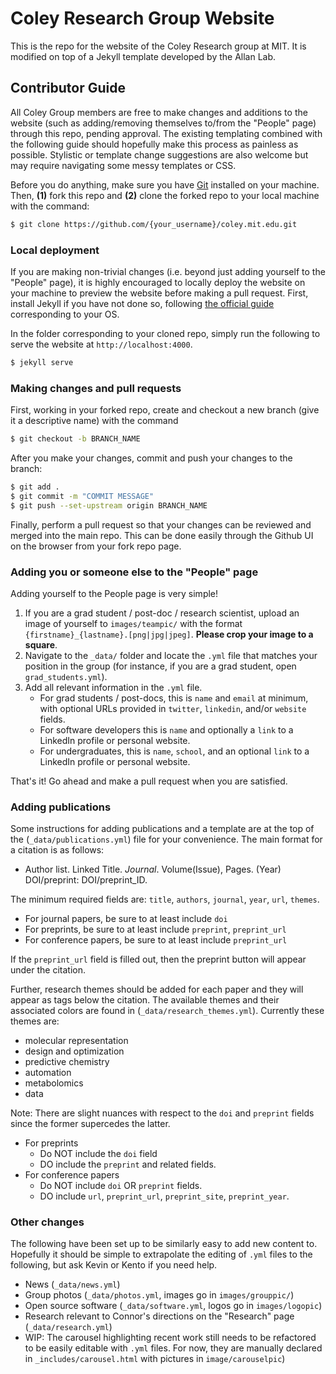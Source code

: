 # Coley Research Group Website

This is the repo for the website of the Coley Research group at MIT. It is modified on top of a Jekyll template developed by the Allan Lab.

## Contributor Guide

All Coley Group members are free to make changes and additions to the website (such as adding/removing themselves to/from the "People" page) through this repo, pending approval. The existing templating combined with the following guide should hopefully make this process as painless as possible. Stylistic or template change suggestions are also welcome but may require navigating some messy templates or CSS.

Before you do anything, make sure you have [Git](https://git-scm.com/book/en/v2/Getting-Started-Installing-Git) installed on your machine. Then, **(1)** fork this repo and **(2)** clone the forked repo to your local machine with the command:
```bash
$ git clone https://github.com/{your_username}/coley.mit.edu.git
```

### Local deployment

If you are making non-trivial changes (i.e. beyond just adding yourself to the "People" page), it is highly encouraged to locally deploy the website on your machine to preview the website before making a pull request. First, install Jekyll if you have not done so, following [the official guide](https://jekyllrb.com/docs/installation/#requirements) corresponding to your OS. 

In the folder corresponding to your cloned repo, simply run the following to serve the website at `http://localhost:4000`.
```bash
$ jekyll serve
```

### Making changes and pull requests

First, working in your forked repo, create and checkout a new branch (give it a descriptive name) with the command
```bash
$ git checkout -b BRANCH_NAME
```
After you make your changes, commit and push your changes to the branch:
```bash
$ git add .
$ git commit -m "COMMIT MESSAGE"
$ git push --set-upstream origin BRANCH_NAME
```
Finally, perform a pull request so that your changes can be reviewed and merged into the main repo. This can be done easily through the Github UI on the browser from your fork repo page.

### Adding you or someone else to the "People" page

Adding yourself to the People page is very simple!
1. If you are a grad student / post-doc / research scientist, upload an image of yourself to `images/teampic/` with the format `{firstname}_{lastname}.[png|jpg|jpeg]`. **Please crop your image to a square**.
2. Navigate to the `_data/` folder and locate the `.yml` file that matches your position in the group (for instance, if you are a grad student, open `grad_students.yml`). 
3. Add all relevant information in the `.yml` file. 
    - For grad students / post-docs, this is `name` and `email` at minimum, with optional URLs provided in `twitter`, `linkedin`, and/or `website` fields.
    - For software developers this is `name` and optionally a `link` to a LinkedIn profile or personal website. 
    - For undergraduates, this is `name`, `school`, and an optional `link` to a LinkedIn profile or personal website. 

That's it! Go ahead and make a pull request when you are satisfied.

### Adding publications

Some instructions for adding publications and a template are at the top of the (`_data/publications.yml`) file for your convenience. The main format for a citation is as follows:
- Author list. Linked Title. *Journal*. Volume(Issue), Pages. (Year) DOI/preprint: DOI/preprint_ID.

The minimum required fields are: `title`, `authors`, `journal`, `year`, `url`, `themes`.
- For journal papers, be sure to at least include `doi`
- For preprints, be sure to at least include `preprint`, `preprint_url`
- For conference papers, be sure to at least include `preprint_url`

If the `preprint_url` field is filled out, then the preprint button will appear under the citation.

Further, research themes should be added for each paper and they will appear as tags below the citation. The available themes and their associated colors are found in (`_data/research_themes.yml`). Currently these themes are: 
- molecular representation
- design and optimization
- predictive chemistry
- automation
- metabolomics
- data

Note: There are slight nuances with respect to the `doi` and `preprint` fields since the former supercedes the latter.
- For preprints
    - Do NOT include the `doi` field
    - DO include the `preprint` and related fields.
- For conference papers
    - Do NOT include `doi` OR `preprint` fields.
    - DO include `url`, `preprint_url`, `preprint_site`, `preprint_year`.

### Other changes

The following have been set up to be similarly easy to add new content to. Hopefully it should be simple to extrapolate the editing of `.yml` files to the following, but ask Kevin or Kento if you need help.
- News (`_data/news.yml`)
- Group photos (`_data/photos.yml`, images go in `images/grouppic/`)
- Open source software (`_data/software.yml`, logos go in `images/logopic`)
- Research relevant to Connor's directions on the "Research" page (`_data/research.yml`)
- WIP: The carousel highlighting recent work still needs to be refactored to be easily editable with `.yml` files. For now, they are manually declared in `_includes/carousel.html` with pictures in `image/carouselpic`)